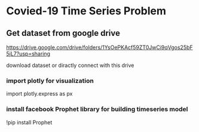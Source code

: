 # Covied-19 Time Series Problem #
## Get dataset from google drive ##
https://drive.google.com/drive/folders/1YsOePKAcf59ZT0JwCi9qVgos25bF5jL7?usp=sharing

download dataset or diractly connect with this drive

### import plotly for visualization ###
import plotly.express as px

### install facebook Prophet library for building timeseries model ####
!pip install Prophet
